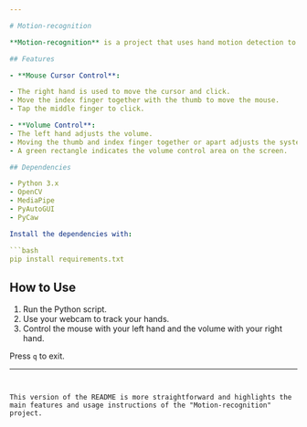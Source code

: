 ```yaml
---

# Motion-recognition

**Motion-recognition** is a project that uses hand motion detection to control the system volume and move the mouse cursor. It uses the MediaPipe library to track hands in real time from a video feed.

## Features

- **Mouse Cursor Control**:

- The right hand is used to move the cursor and click.
- Move the index finger together with the thumb to move the mouse.
- Tap the middle finger to click.

- **Volume Control**:
- The left hand adjusts the volume.
- Moving the thumb and index finger together or apart adjusts the system volume.
- A green rectangle indicates the volume control area on the screen.

## Dependencies

- Python 3.x
- OpenCV
- MediaPipe
- PyAutoGUI
- PyCaw

Install the dependencies with:

```bash
pip install requirements.txt
```

## How to Use

1. Run the Python script.
2. Use your webcam to track your hands.
3. Control the mouse with your left hand and the volume with your right hand.

Press `q` to exit.

---
```


This version of the README is more straightforward and highlights the main features and usage instructions of the "Motion-recognition" project.
